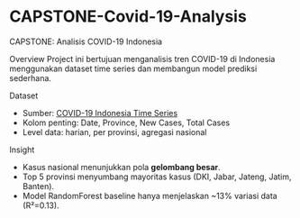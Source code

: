 # CAPSTONE-Covid-19-Analysis
CAPSTONE: Analisis COVID-19 Indonesia

Overview
Project ini bertujuan menganalisis tren COVID-19 di Indonesia menggunakan dataset time series dan membangun model prediksi sederhana.

Dataset
- Sumber: [COVID-19 Indonesia Time Series](https://www.kaggle.com/datasets)
- Kolom penting: Date, Province, New Cases, Total Cases
- Level data: harian, per provinsi, agregasi nasional

Insight
- Kasus nasional menunjukkan pola **gelombang besar**.
- Top 5 provinsi menyumbang mayoritas kasus (DKI, Jabar, Jateng, Jatim, Banten).
- Model RandomForest baseline hanya menjelaskan ~13% variasi data (R²=0.13).
